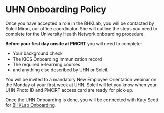 # UHN Onboarding Policy

Once you have accepted a role in the BHKLab, you will be contacted by Soleil Miron, our office coordinator. She will outline the steps you need to complete for the University Health Network onboarding procedure.

**Before your first day onsite at PMCRT** you will need to complete:

- Your background check
- The KICS Onboarding Immunization record
- The required e-learning courses
- and anything else described by UHN or Soleil.

You will be invited to a mandatory New Employee Orientation webinar on the Monday of your first week at UHN. Soleil will let you know when your UHN Photo ID and PMCRT access card are ready for pick-up. 

Once the UHN Onboarding is done, you will be connected with Katy Scott for [BHKLab Onboarding](bhklab_onboarding.md).